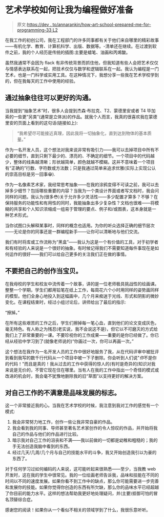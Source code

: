 # 艺术学校如何让我为编程做好准备

> 原文:[https://dev . to/annarankin/how-art-school-prepared-me-for-programming-33 L2](https://dev.to/annarankin/how-art-school-prepared-me-for-programming-33l2)

在我工作的初创公司，我在工程部门的许多同事都有关于他们来自哪里的精彩故事——有机化学、教育、计算机科学、出版、数据等。-清单还在继续。在过渡到软件之前，我的个人经历是传统的插图:主要是蜡笔、油画和丙烯酸。

虽然我通常不会因为 flack 有非传统背景而抓住他，但我知道有些人会把艺术仅仅与情感表达联系在一起，把技术仅仅与数学和逻辑联系在一起。我认为编程是一门艺术，也是一门科学或实用工具。在这种情况下，我想分享一些我在艺术学校学到的，但在我每天的工作中使用的经验。

## [](#you-can-often-communicate-better-through-abstraction)通过抽象往往可以更好的沟通。

当我提到“抽象艺术”时，很多人会提到杰森·布拉克、T2、蒙德里安或者 T4 毕加索的一些更“另类”(通常是立体派)的作品。就我个人而言，我真的很喜欢我在蒙德里安的页面上看到的这句话(链接如上):

> “我希望尽可能接近真理，因此我将一切抽象化，直到达到物体的基本质量。”

作为一名开发人员，这个想法对我来说非常有吸引力——我可以去掉项目中所有不必要的细节，直到只剩下最少的、漂亮的、不确定的细节。一个项目中的代码越少，整体的线条越清晰；形状越简单，颜色就越不模糊。这并不意味着一个项目有“正确的”行数、字符数或方法数；只是我通过简单来追求优雅(实际上实现公认的崇高目标是另一回事😁).

作为一名像素艺术家，我经常思考抽象——在我的涂鸦变得不可读之前，我可以去掉多少细节？包括哪些重要的内容？当我为一个类设计界面或者写文档时，我会问同样的问题。我认为(很多😳)关于允许多少灵活性——多少配置才算多？不够？在保持服务的功能性和有用性的同时，我能抽象出多少复杂性？文档也很难——将模糊的共享和个人知识浓缩成一组易于管理的要点、例子和/或图表，这本身就是一种艺术形式。

当你试图口头解释某事时，同样的概念也适用。为你的听众选择正确的细节层次——无论是你的同事还是一群编程新手——让你可以清晰地与他们交流。

我们有时将库或工作流称为“黑盒”——我认为这是一个有价值的工具，对于初学者和有经验的人来说是一个很好的抽象。有时候记得我们不需要知道每件事现在是如何运作的很好——我们可以给自己更多的关注我们正在做的事情。

## [](#dont-be-precious-with-your-creations)不要把自己的创作当宝贝。

在我母校的学生和校友中流传着一个故事，讲的是一位老师极具挑战性的绘画课。整整一个学期，学生们都用铅笔在纸上工作，每周花六个小时用同样的姿势画同样的模型。他们全身心地投入到这幅画中，几个月来痴迷于光线、形式和阴影的微妙变化。在课程结束时，经过小组讨论后，讲师给出了最后的指示:

“擦掉。”

在所有这些艰苦的工作之后，学生们擦掉每一笔心血，直到他们的论文变成灰色，毫无特色。有人称之为残忍(老实说，我不会说这不是)，但它以不可磨灭的方式给我们上了非常重要的一课。不要珍视你的工作成果——重要的是你已经做了。你已经从经验中学习到了(就像老师说的)“你画过一次，你可以再画一次。”

这个想法在我作为一名开发人员的工作中很好地服务了我，从在代码评审中被批评到看到我写的数千行代码从一个项目中被一下子删除。你会听到人们说"*你*不是你的代码！"而且是真的！我从过去的工作中获得的惊人的(有时是奇异的)知识对我来说是无价的，不管它现在住在哪里。当有人在我的工作中指出一个奇怪的模式或改进的机会时，我会毫不犹豫地删除我的旧“草图”以支持更好的解决方案。

## [](#dissatisfaction-with-your-work-is-a-sign-of-developing-taste)对自己工作的不满意是品味发展的标志。

这一个非常接近我的心。当我在艺术学校的时候，我注意到我对工作的感觉有一个模式:

1.  我会非常努力地工作，创作一些让我非常自豪的作品。
2.  我会看到我的同事、导师甚至著名艺术家创作的令人惊叹的作品，并开始将我自己的作品与他们的作品进行比较。
3.  暗示我对自己工作的沮丧和不满——我以前做的一切都是幼稚和粗糙的；我的手无法创造我脑中看到的东西。
4.  经过几天/几周/几个月与自己的技能水平的斗争，我又开始创造我引以为豪的东西了。

对于任何学习过如何编码的人来说，这可能听起来很熟悉——至少，当我教 web 开发时，这在我的学生中很常见。我的一位绘画老师告诉我，品味和技能在不同的时间以不同的速度发展。如果你看不到工作中的缺点，那么你可能需要进一步完善和发展你的技能。如果你觉得你创造的东西有所欠缺，那么你的品味水平已经超越了你目前的能力水平。这样的想法帮助我更好地处理疑问，并(主要)抵御可怕的冒名顶替综合症。

感谢您的阅读！如果你从一个看似不相关的领域学到了什么，我很乐意听听。